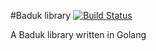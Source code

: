#Baduk library [![Build Status](https://drone.io/github.com/Beldur/libaduk/status.png)](https://drone.io/github.com/Beldur/libaduk/latest)

A Baduk library written in Golang
